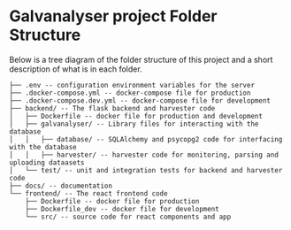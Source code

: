 # Galvanalyser project Folder Structure

Below is a tree diagram of the folder structure of this project and a short description of what is in each folder.
```
├── .env -- configuration environment variables for the server
├── .docker-compose.yml -- docker-compose file for production
├── .docker-compose.dev.yml -- docker-compose file for development
├── backend/ -- The flask backend and harvester code
│   ├── Dockerfile -- docker file for production and development
│   ├── galvanalyser/ -- Library files for interacting with the database
│   │   ├── database/ -- SQLAlchemy and psycopg2 code for interfacing with the database
│   │   ├── harvester/ -- harvester code for monitoring, parsing and uploading dataasets
│   └── test/ -- unit and integration tests for backend and harvester code
├── docs/ -- documentation
└── frontend/ -- The react frontend code
    ├── Dockerfile -- docker file for production
    ├── Dockerfile_dev -- docker file for development
    └── src/ -- source code for react components and app
```
